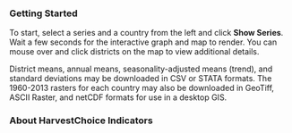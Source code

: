 ### Getting Started  

To start, select a series and a country from the left and click **Show Series**. Wait a few seconds for the interactive graph and map to	render. You can mouse over and click districts on the map to view additional details.  

District means, annual means, seasonality-adjusted means (trend), and standard deviations may be downloaded in CSV or STATA formats. The 1960-2013 rasters for each country may also be downloaded in GeoTiff, ASCII Raster, and netCDF formats for use in a desktop GIS.

### About HarvestChoice Indicators

